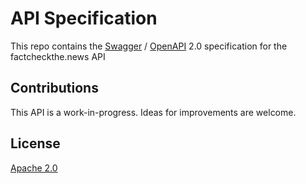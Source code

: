 # API Specification

This repo contains the [Swagger](http://swagger.io/) / [OpenAPI](https://www.openapis.org/) 2.0 specification for the factcheckthe.news API

## Contributions

This API is a work-in-progress. Ideas for improvements are welcome.

## License

[Apache 2.0](LICENSE)